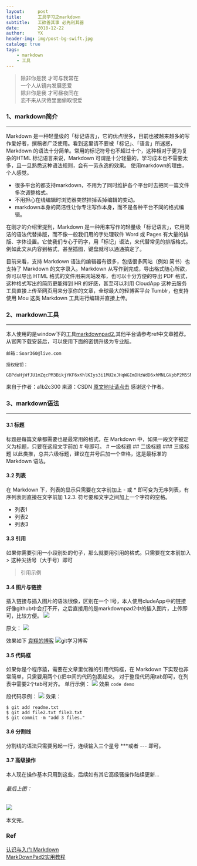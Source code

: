 ```yaml
---
layout:     post
title:      工具学习之markdown
subtitle:   工欲善其事 必先利其器
date:       2018-12-22
author:     YX
header-img: img/post-bg-swift.jpg
catalog: true
tags:
    - markdown
    - 工具
---
```


> 除非你是我 才可与我常在  
> 一个人从镜内发展恩爱  
> 除非你是我 才可昼夜同在  
> 恋不来从厌倦里面偷取恨爱


### 1、markdown简介
---

Markdown 是一种轻量级的「标记语言」，它的优点很多，目前也被越来越多的写作爱好者，撰稿者广泛使用。看到这里请不要被「标记」、「语言」所迷惑，Markdown 的语法十分简单。常用的标记符号也不超过十个，这种相对于更为复杂的HTML 标记语言来说，Markdown 可谓是十分轻量的，学习成本也不需要太多，且一旦熟悉这种语法规则，会有一劳永逸的效果。 使用markdown的理由，个人感觉。

- 很多平台的都支持markdown，不用为了同时维护各个平台时去把同一篇文件多次调整格式。
- 不用担心在线编辑时浏览器突然挂掉丢掉编辑的变动。
- markdown本身的简洁性让你专注写作本身，而不是各种平台不同的格式编辑。

在刚才的介绍里提到，Markdown 是一种用来写作的轻量级「标记语言」，它用简洁的语法代替排版，而不像一般我们用的字处理软件 Word 或 Pages 有大量的排版、字体设置。它使我们专心于码字，用「标记」语法，来代替常见的排版格式。例如此文从内容到格式，甚至插图，键盘就可以通通搞定了。 

目前来看，支持 Markdown 语法的编辑器有很多，包括很多网站（例如 简书）也支持了 Markdown 的文字录入。Markdown 从写作到完成，导出格式随心所欲，你可以导出 HTML 格式的文件用来网站发布，也可以十分方便的导出 PDF 格式，这种格式写出的简历更能得到 HR 的好感，甚至可以利用 CloudApp 这种云服务工具直接上传至网页用来分享你的文章，全球最大的轻博客平台 Tumblr，也支持使用 Mou 这类 Markdown 工具进行编辑并直接上传。

### 2、markdown工具
---

本人使用的是window下的工具[markdownpad2](http://www.markdownpad.com/),其他平台请参考ref中文章推荐。从官网下载安装后，可以使用下面的密钥升级为专业版。

	邮箱：Soar360@live.com
	
	授权秘钥：
	
	GBPduHjWfJU1mZqcPM3BikjYKF6xKhlKIys3i1MU2eJHqWGImDHzWdD6xhMNLGVpbP2M5SN6bnxn2kSE8qHqNY5QaaRxmO3YSMHxlv2EYpjdwLcPwfeTG7kUdnhKE0vVy4RidP6Y2wZ0q74f47fzsZo45JE2hfQBFi2O9Jldjp1mW8HUpTtLA2a5/sQytXJUQl/QKO0jUQY4pa5CCx20sV1ClOTZtAGngSOJtIOFXK599sBr5aIEFyH0K7H4BoNMiiDMnxt1rD8Vb/ikJdhGMMQr0R4B+L3nWU97eaVPTRKfWGDE8/eAgKzpGwrQQoDh+nzX1xoVQ8NAuH+s4UcSeQ==

来自于作者：a1b2c300 
来源：CSDN 
[原文地址请点击](https://blog.csdn.net/a1b2c300/article/details/53891125) 
感谢这个作者。

### 3、markdown语法
---

#### 3.1 标题

标题是每篇文章都需要也是最常用的格式，在 Markdown 中，如果一段文字被定义为标题，只要在这段文字前加 # 号即可。 
	# 一级标题
	## 二级标题
	### 三级标题
以此类推，总共六级标题，建议在井号后加一个空格，这是最标准的 Markdown 语法。

#### 3.2 列表

在 Markdown 下，列表的显示只需要在文字前加上 - 或 * 即可变为无序列表，有序列表则直接在文字前加 1.2.3. 符号要和文字之间加上一个字符的空格。

- 列表1 
- 列表2
- 列表3 



#### 3.3 引用

如果你需要引用一小段别处的句子，那么就要用引用的格式。只需要在文本前加入 > 这种尖括号（大于号）即可 
> 引用示例


#### 3.4 图片与链接

插入链接与插入图片的语法很像，区别在一个 !号，本人使用cludeApp中的链接好像github中会打不开，之后直接用的是markdownpad2中的插入图片，上传即可，比较方便。
![](https://i.imgur.com/9zPbYgh.png)

原文：
![](https://i.imgur.com/brZ9Vn4.png)

效果如下 
[袁翔的博客](yuanxiang.fun)
![git学习博客](https://i.imgur.com/hjQCUt2.png)

#### 3.5 代码框
如果你是个程序猿，需要在文章里优雅的引用代码框，在 Markdown 下实现也非常简单，只需要用两个()把中间的代码包裹起来。 对于整段代码用tab即可，在列表中需要2个tab可对齐。
单行示例：
![](https://i.imgur.com/DwMQpbu.png)
效果
`code demo`

段代码示例：
![](https://i.imgur.com/kddovMc.png)
效果：

	$ git add readme.txt
	$ git add file2.txt file3.txt
	$ git commit -m "add 3 files."

#### 3.6 分割线

分割线的语法只需要另起一行，连续输入三个星号 ***或者 --- 即可。


#### 3.7 高级操作

本人现在操作基本只用到这些，后续如有其它高级骚操作陆续更新...


###### 最后上图：
![](https://i.imgur.com/lM9jqSS.png)
--- 

本文完。

### Ref

[认识与入门 Markdown](https://sspai.com/post/25137)  
[MarkDownPad2实用教程](https://blog.csdn.net/a1b2c300/article/details/53891125)